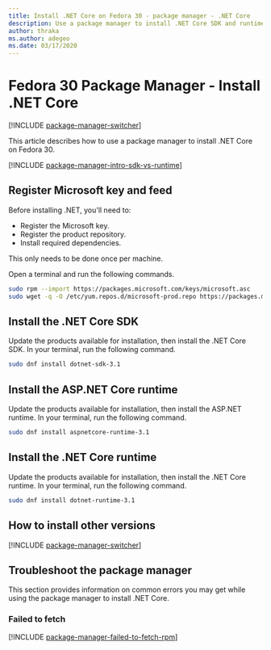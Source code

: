 ```yaml
---
title: Install .NET Core on Fedora 30 - package manager - .NET Core
description: Use a package manager to install .NET Core SDK and runtime on Fedora 30.
author: thraka
ms.author: adegeo
ms.date: 03/17/2020
---
```


# Fedora 30 Package Manager - Install .NET Core

[!INCLUDE [package-manager-switcher](./includes/package-manager-switcher.md)]

This article describes how to use a package manager to install .NET Core on Fedora 30.

[!INCLUDE [package-manager-intro-sdk-vs-runtime](includes/package-manager-intro-sdk-vs-runtime.md)]

## Register Microsoft key and feed

Before installing .NET, you'll need to:

- Register the Microsoft key.
- Register the product repository.
- Install required dependencies.

This only needs to be done once per machine.

Open a terminal and run the following commands.

```bash
sudo rpm --import https://packages.microsoft.com/keys/microsoft.asc
sudo wget -q -O /etc/yum.repos.d/microsoft-prod.repo https://packages.microsoft.com/config/fedora/30/prod.repo
```

## Install the .NET Core SDK

Update the products available for installation, then install the .NET Core SDK. In your terminal, run the following command.

```bash
sudo dnf install dotnet-sdk-3.1
```

## Install the ASP.NET Core runtime

Update the products available for installation, then install the ASP.NET runtime. In your terminal, run the following command.

```bash
sudo dnf install aspnetcore-runtime-3.1
```

## Install the .NET Core runtime

Update the products available for installation, then install the .NET Core runtime. In your terminal, run the following command.

```bash
sudo dnf install dotnet-runtime-3.1
```

## How to install other versions

[!INCLUDE [package-manager-switcher](./includes/package-manager-heading-hack-pkgname.md)]

## Troubleshoot the package manager

This section provides information on common errors you may get while using the package manager to install .NET Core.

### Failed to fetch

[!INCLUDE [package-manager-failed-to-fetch-rpm](includes/package-manager-failed-to-fetch-rpm.md)]
